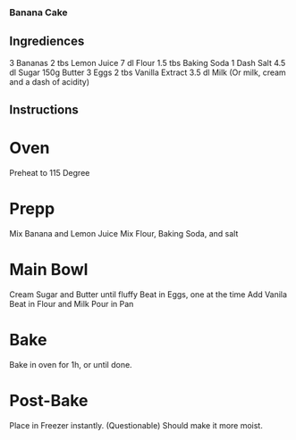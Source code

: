 ### Banana Cake

## Ingrediences
3 Bananas
2 tbs Lemon Juice
7 dl Flour
1.5 tbs Baking Soda
1 Dash Salt
4.5 dl Sugar
150g Butter
3 Eggs
2 tbs Vanilla Extract
3.5 dl Milk (Or milk, cream and a dash of acidity)


## Instructions
# Oven 
Preheat to 115 Degree
# Prepp
Mix Banana and Lemon Juice
Mix Flour, Baking Soda, and salt
# Main Bowl
Cream Sugar and Butter until fluffy
Beat in Eggs, one at the time
Add Vanila
Beat in Flour and Milk
Pour in Pan
# Bake
Bake in oven for 1h, or until done.
# Post-Bake
Place in Freezer instantly. (Questionable) Should make it more moist.

